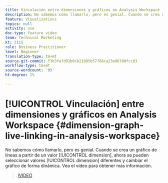 ```yaml
---
title: Vinculación entre dimensiones y gráficos en Analysis Workspace
description: No sabemos cómo llamarlo, pero es genial. Cuando se crea un gráfico de líneas a partir de un valor de dimensión, ahora se pueden seleccionar valores de dimensión diferentes y cambiar el gráfico de forma dinámica. Vea el vídeo para obtener más información.
feature: Visualizations
topics: null
activity: use
doc-type: feature video
team: Technical Marketing
kt: 2115
role: Business Practitioner
level: Beginner
translation-type: tm+mt
source-git-commit: f3b3fa7d91b0cb21005b57768ca23ed6700fcc03
workflow-type: tm+mt
source-wordcount: '95'
ht-degree: 1%

---
```



# [!UICONTROL Vinculación] entre dimensiones y gráficos en Analysis Workspace  {#dimension-graph-live-linking-in-analysis-workspace}

No sabemos cómo llamarlo, pero es genial. Cuando se crea un gráfico de líneas a partir de un valor [!UICONTROL dimension], ahora se pueden seleccionar valores [!UICONTROL dimension] diferentes y cambiar el gráfico de forma dinámica. Vea el vídeo para obtener más información.

>[!VIDEO](https://video.tv.adobe.com/v/23991/?quality=12)
